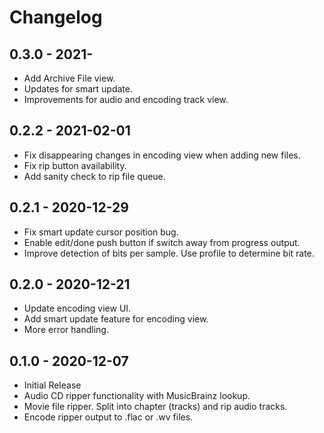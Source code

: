 # Changelog

## 0.3.0 - 2021-

- Add Archive File view.
- Updates for smart update.
- Improvements for audio and encoding track view.

## 0.2.2 - 2021-02-01

- Fix disappearing changes in encoding view when adding new files.
- Fix rip button availability.
- Add sanity check to rip file queue.

## 0.2.1 - 2020-12-29

- Fix smart update cursor position bug.
- Enable edit/done push button if switch away from progress output.
- Improve detection of bits per sample. Use profile to determine bit rate.

## 0.2.0 - 2020-12-21

- Update encoding view UI.
- Add smart update feature for encoding view.
- More error handling.

## 0.1.0 - 2020-12-07

- Initial Release
- Audio CD ripper functionality with MusicBrainz lookup.
- Movie file ripper. Split into chapter (tracks) and rip audio tracks.
- Encode ripper output to .flac or .wv files.
